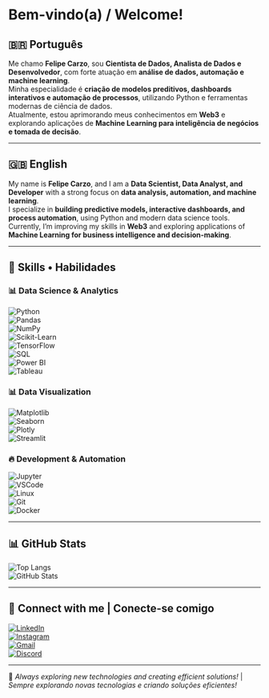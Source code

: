 # Bem-vindo(a) / Welcome!

## 🇧🇷 Português  

Me chamo **Felipe Carzo**, sou **Cientista de Dados, Analista de Dados e Desenvolvedor**, com forte atuação em **análise de dados, automação e machine learning**.  
Minha especialidade é **criação de modelos preditivos, dashboards interativos e automação de processos**, utilizando Python e ferramentas modernas de ciência de dados.  
Atualmente, estou aprimorando meus conhecimentos em **Web3** e explorando aplicações de **Machine Learning para inteligência de negócios e tomada de decisão**.  

---

## 🇬🇧 English  

My name is **Felipe Carzo**, and I am a **Data Scientist, Data Analyst, and Developer** with a strong focus on **data analysis, automation, and machine learning**.  
I specialize in **building predictive models, interactive dashboards, and process automation**, using Python and modern data science tools.  
Currently, I’m improving my skills in **Web3** and exploring applications of **Machine Learning for business intelligence and decision-making**.  

---

## 🔧 Skills • Habilidades  

### 📊 **Data Science & Analytics**  
![Python](https://img.shields.io/badge/-Python-3776AB?style=flat&logo=python&logoColor=white)  
![Pandas](https://img.shields.io/badge/-Pandas-150458?style=flat&logo=pandas&logoColor=white)  
![NumPy](https://img.shields.io/badge/-NumPy-013243?style=flat&logo=numpy&logoColor=white)  
![Scikit-Learn](https://img.shields.io/badge/-Scikit--Learn-F7931E?style=flat&logo=scikit-learn&logoColor=white)  
![TensorFlow](https://img.shields.io/badge/-TensorFlow-FF6F00?style=flat&logo=tensorflow&logoColor=white)  
![SQL](https://img.shields.io/badge/-SQL-4479A1?style=flat&logo=postgresql&logoColor=white)  
![Power BI](https://img.shields.io/badge/-PowerBI-F2C811?style=flat&logo=power-bi&logoColor=black)  
![Tableau](https://img.shields.io/badge/-Tableau-E97627?style=flat&logo=tableau&logoColor=white)  

### 📊 **Data Visualization**  
![Matplotlib](https://img.shields.io/badge/-Matplotlib-11557C?style=flat&logo=matplotlib&logoColor=white)  
![Seaborn](https://img.shields.io/badge/-Seaborn-3776AB?style=flat)  
![Plotly](https://img.shields.io/badge/-Plotly-3F4F75?style=flat&logo=plotly&logoColor=white)  
![Streamlit](https://img.shields.io/badge/-Streamlit-FF4B4B?style=flat&logo=streamlit&logoColor=white)  

### 🔥 **Development & Automation**  
![Jupyter](https://img.shields.io/badge/-Jupyter-F37626?style=flat&logo=jupyter&logoColor=white)  
![VSCode](https://img.shields.io/badge/-VS_Code-007ACC?style=flat&logo=visual-studio-code&logoColor=white)  
![Linux](https://img.shields.io/badge/-Linux-FCC624?style=flat&logo=linux&logoColor=black)  
![Git](https://img.shields.io/badge/-Git-F05032?style=flat&logo=git&logoColor=white)  
![Docker](https://img.shields.io/badge/-Docker-2496ED?style=flat&logo=docker&logoColor=white)  

---

## 📊 GitHub Stats  

![Top Langs](https://github-readme-stats.vercel.app/api/top-langs/?username=felipecarzo&layout=compact&theme=dark)  
![GitHub Stats](https://github-readme-stats.vercel.app/api?username=felipecarzo&show_icons=true&theme=dark)  

---

## 🤝 Connect with me | Conecte-se comigo  

[![LinkedIn](https://img.shields.io/badge/-LinkedIn-0A66C2?style=flat&logo=linkedin&logoColor=white)](https://www.linkedin.com/in/lfelipecardoso)  
[![Instagram](https://img.shields.io/badge/-Instagram-E4405F?style=flat&logo=instagram&logoColor=white)](https://www.instagram.com/felipecarzo)  
[![Gmail](https://img.shields.io/badge/-Gmail-D14836?style=flat&logo=gmail&logoColor=white)](mailto:lfelipescardoso@gmail.com)  
[![Discord](https://img.shields.io/badge/-Discord-5865F2?style=flat&logo=discord&logoColor=white)](https://discord.com/users/lfelipecardoso)  

---

🚀 *Always exploring new technologies and creating efficient solutions!* | *Sempre explorando novas tecnologias e criando soluções eficientes!*
